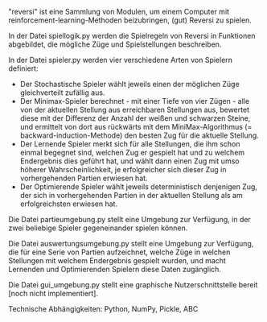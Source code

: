 "reversi" ist eine Sammlung von Modulen, um einem Computer mit reinforcement-learning-Methoden beizubringen, (gut) Reversi zu spielen.

In der Datei spiellogik.py werden die Spielregeln von Reversi in Funktionen abgebildet, die mögliche Züge und Spielstellungen beschreiben.

In der Datei spieler.py werden vier verschiedene Arten von Spielern definiert:

- Der Stochastische Spieler wählt jeweils einen der möglichen Züge gleichverteilt zufällig aus.
- Der Minimax-Spieler berechnet - mit einer Tiefe von vier Zügen - alle von der aktuellen Stellung aus erreichbaren Stellungen aus, bewertet 
diese mit der Differenz der Anzahl der weißen und schwarzen Steine, und ermittelt von dort aus rückwärts mit dem MiniMax-Algorithmus (= backward-induction-Methode) den
besten Zug für die aktuelle Stellung.
- Der Lernende Spieler merkt sich für alle Stellungen, die ihm schon einmal begegnet sind, welchen Zug er gespielt hat und zu welchem Endergebnis dies geführt hat, und wählt dann 
einen Zug mit umso höherer Wahrscheinlichkeit, je erfolgreicher sich dieser Zug in vorhergehenden Partien erwiesen hat.
- Der Optimierende Spieler wählt jeweils deterministisch denjenigen Zug, der sich in vorhergehenden Partien in der aktuellen Stellung als am erfolgreichsten erwiesen hat.

Die Datei partieumgebung.py stellt eine Umgebung zur Verfügung, in der zwei beliebige Spieler gegeneinander spielen können.

Die Datei auswertungsumgebung.py stellt eine Umgebung zur Verfügung, die für eine Serie von Partien aufzeichnet, welche Züge in welchen Stellungen mit welchem Endergebnis
gespielt wurden, und macht Lernenden und Optimierenden Spielern diese Daten zugänglich.  

Die Datei gui_umgebung.py stellt eine graphische Nutzerschnittstelle bereit [noch nicht implementiert].

Technische Abhängigkeiten: Python, NumPy, Pickle, ABC
